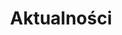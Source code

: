 ---
layout: "pages/aktuality.njk"

title: 'Aktualności'
description: 'Aktualności z Chateau Orlice – ciekawe wiadomości, zaproszenia na wydarzenia i sezonowe wskazówki na niezapomniane przeżycia.'
permalink: 'pl/aktuality/'

eleventyNavigation:
  key: Aktualności
  order: 700


landing:
  breadcrumbsHome: Strona główna
  breadcrumbsCurrent: Aktualności

  heading: Wiadomości i wydarzenia

  mouseIconAlt: Ikona myszki komputerowej

  imageUrl: /assets/images/news/news.jpg
  imageAlt: Chateau Orlice z lotu ptaka


posts:
  topper: Aktualności
  heading: Co u nas nowego


ctaPosts:
  items:
    - title: Pakiety pobytowe
      url: /pakiety-pobytowe

      imageUrl: /assets/images/news/news.jpg
      imageAlt: Chateau Orlice z lotu ptaka

    - title: Wycieczki i atrakcje
      url: /wycieczki-atrakcje

      imageUrl: /assets/images/trips/trips.jpg
      imageAlt: Zamek Letohrad
---